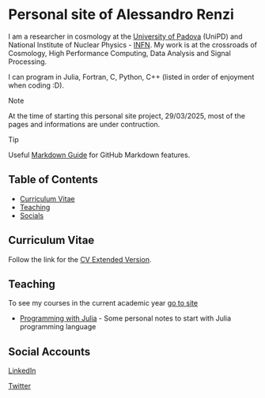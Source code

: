 # Personal site of Alessandro Renzi

I am a researcher in cosmology at the [University of Padova](https://www.unipd.it/en/contatti/rubrica?detail=Y&ruolo=1&checkout=cerca&persona=renzi&key=5F749F2E49E4888AE8B2F471823535B3) (UniPD) and National Institute of Nuclear Physics - [INFN](https://baltig.infn.it/alexnino/alessandro.renzi). My work is at the crossroads of Cosmology, High Performance Computing, Data Analysis and Signal Processing.

I can program in Julia, Fortran, C, Python, C++ (listed in order of enjoyment when coding :D).

> [!NOTE] 
> At the time of starting this personal site project, 29/03/2025, most of the pages and informations are under contruction.

> [!TIP]
> Useful [Markdown Guide](https://docs.github.com/en/get-started/writing-on-github/getting-started-with-writing-and-formatting-on-github/basic-writing-and-formatting-syntax/) for GitHub Markdown features.

## Table of Contents

- [Curriculum Vitae](#curriculum-vitae)
- [Teaching](#teaching)
- [Socials](#social-accounts)

## Curriculum Vitae

Follow the link for the [CV Extended Version](./cv/extended_cv.md).

## Teaching

To see my courses in the current academic year [go to site](https://en.didattica.unipd.it/off/docente/5F749F2E49E4888AE8B2F471823535B3)

<!-- - [Modern Computing for Physics](https://baltig.infn.it/alexnino/modern-computing-for-physics-pod-y2425) - Physics of Data MSc

- [Scientific Computing for Physics Students](https://baltig.infn.it/alexnino/scientific-computing-for-physics-students-phd-y2425) - Physics PhD -->

- [Programming with Julia](./teaching/Julia/julia-index.md) - Some personal notes to start with Julia programming language

## Social Accounts

[LinkedIn](https://www.linkedin.com/in/alessandro-renzi/)

[Twitter](https://twitter.com/alexnino82)
